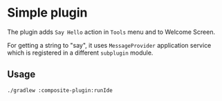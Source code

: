 # Simple plugin

The plugin adds `Say Hello` action in `Tools` menu and to Welcome Screen.

For getting a string to "say", it uses `MessageProvider` application service which is registered
in a different `subplugin` module.

## Usage

`./gradlew :composite-plugin:runIde`